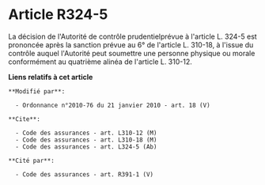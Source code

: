 # Article R324-5

La décision de l'Autorité de contrôle prudentielprévue à l'article L. 324-5 est prononcée après la sanction prévue au 6° de
l'article L. 310-18, à l'issue du contrôle auquel l'Autorité peut soumettre une personne physique ou morale conformément au
quatrième alinéa de l'article L. 310-12.

**Liens relatifs à cet article**

	**Modifié par**:

	  - Ordonnance n°2010-76 du 21 janvier 2010 - art. 18 (V)

	**Cite**:

	  - Code des assurances - art. L310-12 (M)
	  - Code des assurances - art. L310-18 (M)
	  - Code des assurances - art. L324-5 (Ab)

	**Cité par**:

	  - Code des assurances - art. R391-1 (V)
